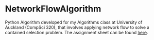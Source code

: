 # NetworkFlowAlgorithm
Python Algorithm developed for my Algorithms class at University of Auckland (CompSci 320), that involves applying network flow to solve a contained selection problem. 
The assignment sheet can be found [here](A6.pdf).

